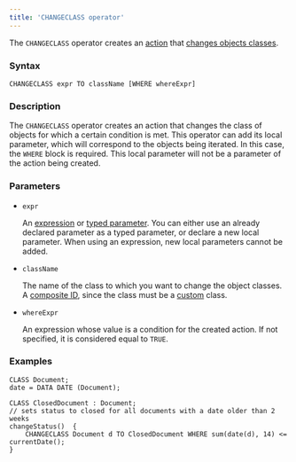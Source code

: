```yaml
---
title: 'CHANGECLASS operator'
---
```


The `CHANGECLASS` operator creates an [action](Actions.md) that [changes objects classes](Class_change_CHANGECLASS_DELETE.md).

### Syntax

    CHANGECLASS expr TO className [WHERE whereExpr]

### Description

The `CHANGECLASS` operator creates an action that changes the class of objects for which a certain condition is met. This operator can add its local parameter, which will correspond to the objects being iterated. In this case, the `WHERE` block is required. This local parameter will not be a parameter of the action being created.

### Parameters

- `expr`

    An [expression](Expression.md) or [typed parameter](IDs.md#paramid-broken). You can either use an already declared parameter as a typed parameter, or declare a new local parameter. When using an expression, new local parameters cannot be added.

- `className`

    The name of the class to which you want to change the object classes. A [composite ID](IDs.md#cid-broken), since the class must be a [custom](User_classes.md) class.

- `whereExpr`

    An expression whose value is a condition for the created action. If not specified, it is considered equal to `TRUE`.

### Examples

```lsf
CLASS Document;
date = DATA DATE (Document);

CLASS ClosedDocument : Document;
// sets status to closed for all documents with a date older than 2 weeks
changeStatus()  {
    CHANGECLASS Document d TO ClosedDocument WHERE sum(date(d), 14) <= currentDate();
}
```
